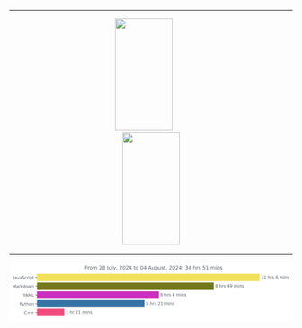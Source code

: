 ***

<p align="center">
    <img src="https://github-readme-stats.vercel.app/api?username=JW5123&show_icons=true&theme=nightowl" style="width: 45%; height: 200px; margin-right: 5%;">
    <br>
    <img src="https://github-readme-stats.vercel.app/api/top-langs/?username=JW5123&theme=nightowl&layout=compact&langs_count=8" style="width: 45%; height: 200px;">
</p>

***

<img src="https://github.com/JW5123/JW5123/blob/main/images/stat.svg" alt="JW5123 WakaTime Activity">
